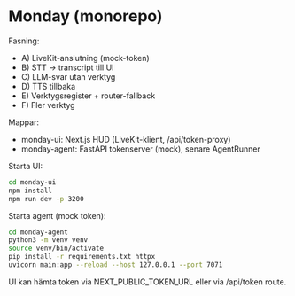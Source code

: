 # Monday (monorepo)

Fasning:
- A) LiveKit-anslutning (mock-token)
- B) STT → transcript till UI
- C) LLM-svar utan verktyg
- D) TTS tillbaka
- E) Verktygsregister + router-fallback
- F) Fler verktyg

Mappar:
- monday-ui: Next.js HUD (LiveKit-klient, /api/token-proxy)
- monday-agent: FastAPI tokenserver (mock), senare AgentRunner

Starta UI:
```bash
cd monday-ui
npm install
npm run dev -p 3200
```

Starta agent (mock token):
```bash
cd monday-agent
python3 -m venv venv
source venv/bin/activate
pip install -r requirements.txt httpx
uvicorn main:app --reload --host 127.0.0.1 --port 7071
```

UI kan hämta token via NEXT_PUBLIC_TOKEN_URL eller via /api/token route.
